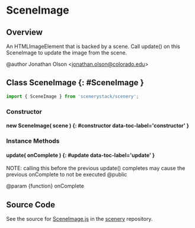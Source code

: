 # SceneImage

## Overview

An HTMLImageElement that is backed by a scene. Call update() on this SceneImage to update the image from the scene.

@author Jonathan Olson &lt;jonathan.olson@colorado.edu&gt;

## Class SceneImage {: #SceneImage }


```js
import { SceneImage } from 'scenerystack/scenery';
```
### Constructor

#### new SceneImage( scene ) {: #constructor data-toc-label='constructor' }

### Instance Methods

#### update( onComplete ) {: #update data-toc-label='update' }

NOTE: calling this before the previous update() completes may cause the previous onComplete to not be executed
@public

@param {function} onComplete



## Source Code

See the source for [SceneImage.js](https://github.com/phetsims/scenery/blob/main/js/util/SceneImage.js) in the [scenery](https://github.com/phetsims/scenery) repository.
